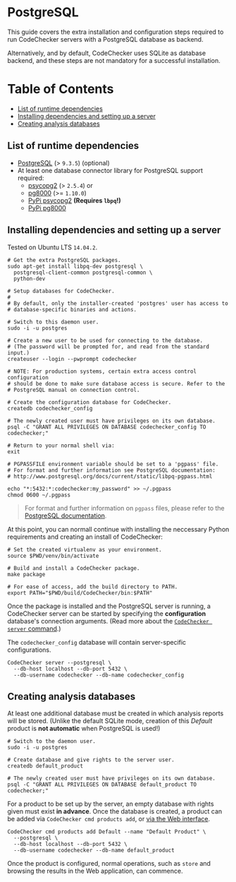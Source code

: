 PostgreSQL
==========

This guide covers the extra installation and configuration steps required to
run CodeChecker servers with a PostgreSQL database as backend.

Alternatively, and by default, CodeChecker uses SQLite as database backend,
and these steps are not mandatory for a successful installation.

Table of Contents
=================
* [List of runtime dependencies](#list-of-runtime-dependencies)
* [Installing dependencies and setting up a server](#installing-dependencies)
* [Creating analysis databases](#creating-analysis-databases)

## <a name="list-of-runtime-dependencies"></a> List of runtime dependencies

  *  [PostgreSQL](http://www.postgresql.org) (> `9.3.5`)
     (optional)
  *  At least one database connector library for PostgreSQL support required:
     - [psycopg2](http://initd.org/psycopg) (> `2.5.4`) or
     - [pg8000](https://github.com/mfenniak/pg8000) (>= `1.10.0`)
     - [PyPi psycopg2](https://pypi.python.org/pypi/psycopg2/2.6.1)
       **(Requires `lbpq`!)**
     - [PyPi pg8000](https://pypi.python.org/pypi/pg8000)

## <a name="installing-dependencies"></a> Installing dependencies and setting up a server
Tested on Ubuntu LTS `14.04.2`.

~~~~~~{.sh}
# Get the extra PostgreSQL packages.
sudo apt-get install libpq-dev postgresql \
  postgresql-client-common postgresql-common \
  python-dev

# Setup databases for CodeChecker.
#
# By default, only the installer-created 'postgres' user has access to
# database-specific binaries and actions.

# Switch to this daemon user.
sudo -i -u postgres

# Create a new user to be used for connecting to the database.
# (The password will be prompted for, and read from the standard input.)
createuser --login --pwprompt codechecker

# NOTE: For production systems, certain extra access control configuration
# should be done to make sure database access is secure. Refer to the
# PostgreSQL manual on connection control.

# Create the configuration database for CodeChecker.
createdb codechecker_config

# The newly created user must have privileges on its own database.
psql -C "GRANT ALL PRIVILEGES ON DATABASE codechecker_config TO codechecker;"

# Return to your normal shell via:
exit

# PGPASSFILE environment variable should be set to a 'pgpass' file.
# For format and further information see PostgreSQL documentation:
# http://www.postgresql.org/docs/current/static/libpq-pgpass.html

echo "*:5432:*:codechecker:my_password" >> ~/.pgpass
chmod 0600 ~/.pgpass
~~~~~~

> For format and further information on `pgpass` files, please refer to the
> [PostgreSQL documentation](http://www.postgresql.org/docs/current/static/libpq-pgpass.html).

At this point, you can normall continue with installing the neccessary Python
requirements and creating an install of CodeChecker:

~~~~~~{.sh}
# Set the created virtualenv as your environment.
source $PWD/venv/bin/activate

# Build and install a CodeChecker package.
make package

# For ease of access, add the build directory to PATH.
export PATH="$PWD/build/CodeChecker/bin:$PATH"
~~~~~~

Once the package is installed and the PostgreSQL server is running, a
CodeChecker server can be started by specifying the **configuration**
database's connection arguments. (Read more about the [`CodeChecker server`
command](/docs/user_guide.md#7-server-mode).)

The `codechecker_config` database will contain server-specific configurations.

~~~~~~{.sh}
CodeChecker server --postgresql \
  --db-host localhost --db-port 5432 \
  --db-username codechecker --db-name codechecker_config
~~~~~~

## <a name="creating-analysis-databases"></a> Creating analysis databases

At least one additional database must be created in which analysis reports
will be stored. (Unlike the default SQLite mode, creation of this *Default*
product is **not automatic** when PostgreSQL is used!)

~~~~~~{.sh}
# Switch to the daemon user.
sudo -i -u postgres

# Create database and give rights to the server user.
createdb default_product

# The newly created user must have privileges on its own database.
psql -C "GRANT ALL PRIVILEGES ON DATABASE default_product TO codechecker;"
~~~~~~

For a product to be set up by the server, an empty database with rights given
must exist **in advance**. Once the database is created, a product can be
added via `CodeChecker cmd products add`, or
[via the Web interface](/docs/products.md#managing-products-through-the-web-interface).

~~~~~~{.sh}
CodeChecker cmd products add Default --name "Default Product" \
  --postgresql \
  --db-host localhost --db-port 5432 \
  --db-username codechecker --db-name default_product
~~~~~~

Once the product is configured, normal operations, such as `store` and
browsing the results in the Web application, can commence.

